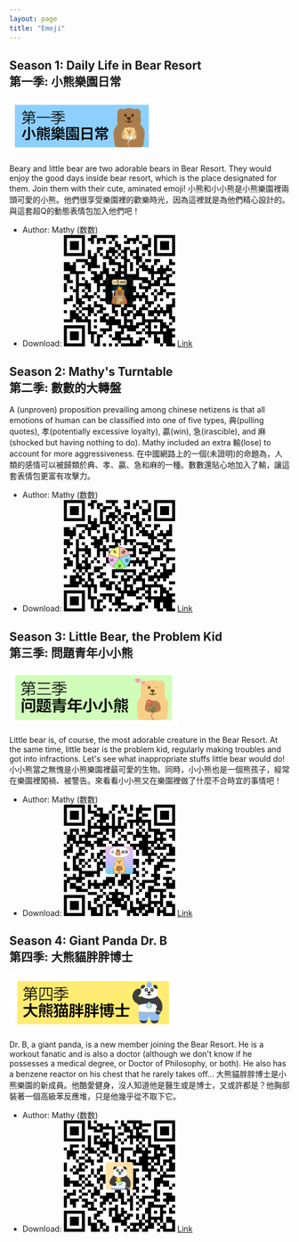 ```yaml
---
layout: page
title: "Emoji"
---
```


## Season 1: Daily Life in Bear Resort <br> 第一季: 小熊樂園日常

<img src="S1.png" height="100"><br>

Beary and little bear are two adorable bears in Bear Resort. They would enjoy the good days inside bear resort, which is the place designated for them. Join them with their cute, aminated emoji!
小熊和小小熊是小熊樂園裡兩頭可愛的小熊。他們很享受樂園裡的歡樂時光，因為這裡就是為他們精心設計的。與這套超Q的動態表情包加入他們吧！
- Author: Mathy (数数)
- Download: <img src="/emoji/bear_resort.bmp" width="200" height="200"> [Link](https://w.url.cn/s/AR0SewL#wechat_redirect)

## Season 2: Mathy's Turntable <br> 第二季: 數數的大轉盤
A (unproven) proposition prevailing among chinese netizens is that all emotions of human can be classified into one of five types, 典(pulling quotes), 孝(potentially excessive loyalty), 贏(win), 急(irascible), and 麻(shocked but having nothing to do). Mathy included an extra 輸(lose) to account for more aggressiveness.
在中國網路上的一個(未證明)的命題為，人類的感情可以被歸類於典、孝、贏、急和麻的一種。數數還貼心地加入了輸，讓這套表情包更富有攻擊力。
- Author: Mathy (数数)
- Download: <img src="/emoji/turntable.bmp" width="200" height="200"> [Link](https://w.url.cn/s/AZh61D6#wechat_redirect)

<!-- ### D3: Beary's Expenditure of Hopkins 
### D3: 小熊勇闖霍普金斯
In Creation/創作中
- Coming soon/敬請期待 -->

## Season 3: Little Bear, the Problem Kid <br> 第三季: 問題青年小小熊

<img src="S3.png" height="100"><br>

Little bear is, of course, the most adorable creature in the Bear Resort. At the same time, little bear is the problem kid, regularly making troubles and got into infractions. Let's see what inappropriate stuffs little bear would do!
小小熊當之無愧是小熊樂園裡最可愛的生物。同時，小小熊也是一個熊孩子，經常在樂園裡闖禍、被警告。來看看小小熊又在樂園裡做了什麼不合時宜的事情吧！
- Author: Mathy (数数)
- Download: <img src="/emoji/little_bear.bmp" width="200" height="200"> [Link](https://w.url.cn/s/A9HGgcn#wechat_redirect)

<!-- ### D5: Little Bear Helps you Talk
### D5: 你的嘴替小小熊
In Creation/創作中
- Coming soon/敬請期待 -->

## Season 4: Giant Panda Dr. B <br> 第四季: 大熊貓胖胖博士

<img src="S4.png" height="100"><br>

Dr. B, a giant panda, is a new member joining the Bear Resort. He is a workout fanatic and is also a doctor (although we don't know if he possesses a medical degree, or Doctor of Philosophy, or both). He also has a benzene reactor on his chest that he rarely takes off...
大熊貓胖胖博士是小熊樂園的新成員。他酷愛健身，沒人知道他是醫生或是博士，又或許都是？他胸部裝著一個高級苯反應堆，只是他幾乎從不取下它。
- Author: Mathy (数数)
- Download: <img src="/emoji/dr_b.bmp" width="200" height="200"> [Link](https://w.url.cn/s/ABTYfiX#wechat_redirect)
